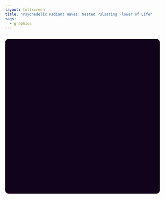 ```yaml
---
layout: fullscreen
title: "Psychedelic Radiant Waves: Nested Pulsating Flower of Life"
tags:
  - graphics
---
```


<canvas id="psyCanvas" width="800" height="800" style="background:#11031b;display:block;margin:2em auto;border-radius:12px;"></canvas>
<script>
const canvas = document.getElementById('psyCanvas');
const ctx = canvas.getContext('2d');
const W = canvas.width;
const H = canvas.height;
const CX = W/2, CY = H/2;

const PETALS = 12;  // number of petals / lobes
const LAYERS = 12;  // nested shapes
const POINTS = 240; // smoothness of curves

let t = 0;

// Generate a single layered petal shape (radial "lobe" polygon)
function genLayerPoints(layer, time) {
  const R_base = 110 + 50 * Math.sin(time/1.7 + layer*0.37);
  const amp = 44 + 18*Math.sin(time/2.4 + layer*1.3);
  const freq = PETALS + layer*0.5 + 1.5*Math.sin(layer*2 + time/3.1);
  const twist = (layer/3 + 1.7) * Math.sin(time/2 + layer);

  let arr = [];
  for (let i=0; i<POINTS; i++) {
    const theta = (i/POINTS) * Math.PI*2;
    const pulse = Math.sin(freq*theta + twist + time/2.3 + layer);
    let R = R_base + amp * pulse;
    // Add subtle oscillation per point for jittery psychedelic effect
    R += 14 * Math.sin(time + theta*3 + layer*0.8);
    let x = CX + R * Math.cos(theta);
    let y = CY + R * Math.sin(theta);
    arr.push({x, y});
  }
  return arr;
}

function drawLayer(layer, time) {
  // `layer` goes from 0 (innermost) to LAYERS-1 (outermost)
  const shape = genLayerPoints(layer, time);
  ctx.save();
  // Color: rainbow, with layer depth and motion
  const hue = (360*layer/LAYERS + 120 * Math.sin(time/2.6 + layer/2) + 200)%360;
  const sat = 85 + 14 * Math.sin(layer + time/6.5);
  const lum = 37 + 22 * Math.sin(time/2.1 + layer/3);

  // Psychedelic blend mode overlays
  ctx.globalCompositeOperation = "lighter";
  ctx.strokeStyle = `hsl(${hue},${sat}%,${lum+14}%)`;
  ctx.lineWidth = 2.3 + 2*Math.sin(time/3 + layer*0.6);
  ctx.beginPath();
  ctx.moveTo(shape[0].x, shape[0].y);
  for (let i=1; i<shape.length; i++) {
    ctx.lineTo(shape[i].x, shape[i].y);
  }
  ctx.closePath();
  ctx.shadowColor = `hsl(${hue},88%,83%)`;
  ctx.shadowBlur = 40 + 5*Math.sin(time-layer*0.47);
  ctx.stroke();
  ctx.restore();

  // Glow fill
  ctx.save();
  ctx.globalCompositeOperation = "lighter";
  ctx.globalAlpha = 0.035 + 0.012 * Math.sin(time/4 + layer);
  ctx.fillStyle = `hsl(${(hue+60)%360},100%,96%)`;
  ctx.beginPath();
  ctx.moveTo(shape[0].x, shape[0].y);
  for (let i=1; i<shape.length; i++) ctx.lineTo(shape[i].x, shape[i].y);
  ctx.closePath();
  ctx.fill();
  ctx.restore();
}

function animate() {
  ctx.clearRect(0, 0, W, H);
  // Dim previous frame for ghosting trails
  ctx.save();
  ctx.globalAlpha = 0.22;
  ctx.globalCompositeOperation = "source-over";
  ctx.fillStyle = "#11031b";
  ctx.fillRect(0,0,W,H);
  ctx.restore();

  for(let l=LAYERS-1; l>=0; l--){
    drawLayer(l, t-l*0.33);
  }

  // Center dynamic sun-dot
  ctx.save();
  const sunRad = 16 + 10 * Math.abs(Math.sin(t/2.1));
  ctx.globalAlpha = 0.43 + 0.19*Math.sin(t);
  ctx.shadowColor = "#fff9df";
  ctx.shadowBlur = 70;
  ctx.beginPath();
  ctx.arc(CX, CY, sunRad, 0, Math.PI*2);
  ctx.fillStyle = `hsl(${(150+57*Math.sin(t*2))%360},90%,88%)`;
  ctx.fill();
  ctx.restore();

  t += 0.018;
  requestAnimationFrame(animate);
}

// Responsive resizing for aesthetics
window.addEventListener("resize",()=>{
  const s = Math.min(window.innerWidth, window.innerHeight) * 0.96;
  canvas.width = canvas.height = Math.max(400,Math.round(s));
});

// Initial resize trigger and animation start
window.dispatchEvent(new Event("resize"));
requestAnimationFrame(animate);
</script>
